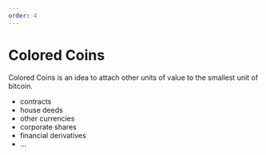```yaml
---
order: 4
---
```


# Colored Coins

Colored Coins is an idea to attach other units of value to the smallest unit of bitcoin.

- contracts
- house deeds
- other currencies
- corporate shares
- financial derivatives
- ...